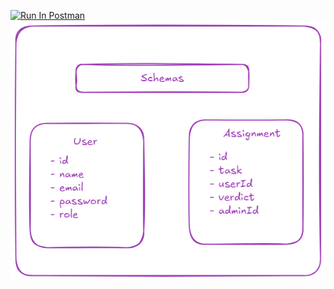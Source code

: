 [<img src="https://run.pstmn.io/button.svg" alt="Run In Postman" style="width: 128px; height: 32px;">](https://app.getpostman.com/run-collection/18156360-01629acb-7263-4012-a141-0e22f100aa61?action=collection%2Ffork&source=rip_markdown&collection-url=entityId%3D18156360-01629acb-7263-4012-a141-0e22f100aa61%26entityType%3Dcollection%26workspaceId%3D75578e6d-7ce4-4e46-a1de-9fc579a98878)
![Schema](Untitled-2024-04-27-2140.png)
